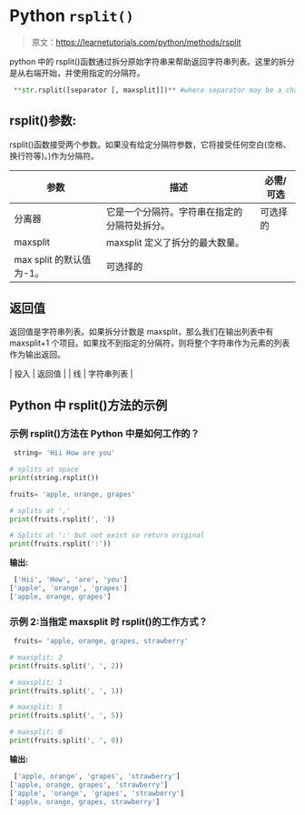 # Python `rsplit()`

> 原文：<https://learnetutorials.com/python/methods/rsplit>

python 中的 rsplit()函数通过拆分原始字符串来帮助返回字符串列表。这里的拆分是从右端开始，并使用指定的分隔符。

```py
 **str.rsplit([separator [, maxsplit]])** #where separator may be a character,symbol,or space 

```

## rsplit()参数:

rsplit()函数接受两个参数。如果没有给定分隔符参数，它将接受任何空白(空格、换行符等)。)作为分隔符。

| 参数 | 描述 | 必需/可选 |
| --- | --- | --- |
| 分离器 | 它是一个分隔符。字符串在指定的分隔符处拆分。 | 可选择的 |
| maxsplit | maxsplit 定义了拆分的最大数量。
max split 的默认值为-1。 | 可选择的 |

## 返回值

返回值是字符串列表。如果拆分计数是 maxsplit，那么我们在输出列表中有 maxsplit+1 个项目。如果找不到指定的分隔符，则将整个字符串作为元素的列表作为输出返回。

| 投入 | 返回值 |
| 线 | 字符串列表 |

## Python 中 rsplit()方法的示例

### 示例 rsplit()方法在 Python 中是如何工作的？

```py
 string= 'Hii How are you'

# splits at space
print(string.rsplit())

fruits= 'apple, orange, grapes'

# splits at ','
print(fruits.rsplit(', '))

# Splits at ':' but not exist so return original
print(fruits.rsplit(':')) 

```

**输出:**

```py
 ['Hii', 'How', 'are', 'you']
['apple', 'orange', 'grapes']
['apple, orange, grapes'] 
```

### 示例 2:当指定 maxsplit 时 rsplit()的工作方式？

```py
 fruits= 'apple, orange, grapes, strawberry'

# maxsplit: 2
print(fruits.split(', ', 2))

# maxsplit: 1
print(fruits.split(', ', 1))

# maxsplit: 5
print(fruits.split(', ', 5))

# maxsplit: 0
print(fruits.split(', ', 0)) 

```

**输出:**

```py
 ['apple, orange', 'grapes', 'strawberry']
['apple, orange, grapes', 'strawberry']
['apple', 'orange', 'grapes', 'strawberry']
['apple, orange, grapes, strawberry'] 
```